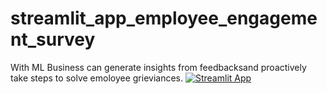 # streamlit_app_employee_engagement_survey
With ML Business can generate insights from feedbacksand proactively take steps to solve emoloyee grieviances.
[![Streamlit App](https://static.streamlit.io/badges/streamlit_badge_black_white.svg)](https:/godwinnwalozie-streamlit-app-employee-engagement-sur-app-imowsf.streamlitapp.com/)
#
 
